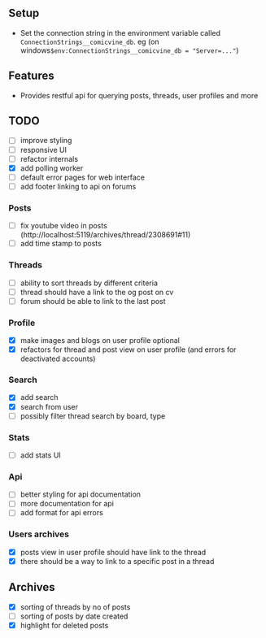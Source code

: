 ﻿
## Setup
- Set the connection string in the environment variable called `ConnectionStrings__comicvine_db`. eg (on windows`$env:ConnectionStrings__comicvine_db = "Server=..."`)
## Features
- Provides restful api for querying posts, threads, user profiles and more

## TODO
-[ ] improve styling
-[ ] responsive UI
-[ ] refactor internals
-[x] add polling worker
-[ ] default error pages for web interface
-[ ] add footer linking to api on forums

### Posts
-[ ] fix youtube video in posts (http://localhost:5119/archives/thread/2308691#11)
-[ ] add time stamp to posts

### Threads 
-[ ] ability to sort threads by different criteria
-[ ] thread should have a link to the og post on cv
-[ ] forum should be able to link to the last post

### Profile
-[x] make images and blogs on user profile optional
-[x] refactors for thread and post view on user profile (and errors for deactivated accounts)

### Search
-[x] add search
-[x] search from user
- [ ] possibly filter thread search by board, type

### Stats
-[ ] add stats UI

### Api
-[ ] better styling for api documentation
-[ ] more documentation for api
-[ ] add format for api errors

### Users archives
-[x] posts view in user profile should have link to the thread
-[x] there should be a way to link to a specific post in a thread

## Archives
-[x] sorting of threads by no of posts 
-[ ] sorting of posts by date created
-[x] highlight for deleted posts